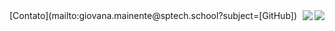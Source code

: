 

<img src="https://github-readme-stats.vercel.app/api?username=gih-sanchez&theme=radical&show_icons=true" align="right">
<img src="https://github-readme-stats.vercel.app/api/top-langs/?username=gih-sanchez&theme=radical&show_icons=true" align="right">
[Contato](mailto:giovana.mainente@sptech.school?subject=[GitHub])
